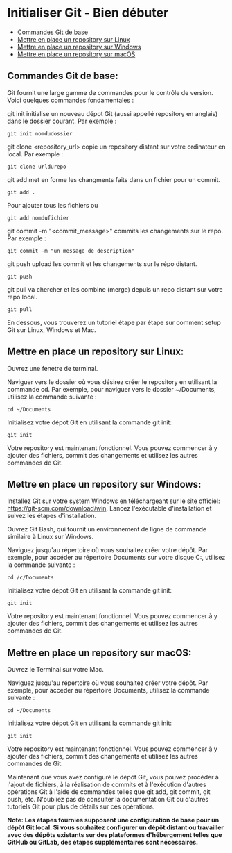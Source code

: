 # Initialiser Git - Bien débuter

- [Commandes Git de base](#commandes-git-de-base)
- [Mettre en place un repository sur Linux](#mettre-en-place-un-repository-sur-Linux)
- [Mettre en place un repository sur Windows](#mettre-en-place-un-repository-sur-Windows)
- [Mettre en place un repository sur macOS](#mettre-en-place-un-repository-sur-macOS)

## Commandes Git de base:
Git fournit une large gamme de commandes pour le contrôle de version. Voici quelques commandes fondamentales :

git init initialise un nouveau dépot Git (aussi appellé repository en anglais) dans le dossier courant. Par exemple :
```
git init nomdudossier
```
git clone <repository_url> copie un repository distant sur votre ordinateur en local. Par exemple :

```
git clone urldurepo
```
git add <file> met en forme les changments faits dans un fichier pour un commit.
```
git add . 
```
Pour ajouter tous les fichiers ou
```
git add nomdufichier
```
git commit -m "<commit_message>" commits les changements sur le repo. Par exemple :
```
git commit -m "un message de description"
```

git push upload les commit et les changements sur le répo distant.
```
git push 
```
git pull va chercher et les combine (merge) depuis un repo distant sur votre repo local.
```
git pull
```

En dessous, vous trouverez un tutoriel étape par étape sur comment setup Git sur Linux, Windows et Mac.

## Mettre en place un repository sur Linux:

Ouvrez une fenetre de terminal.

Naviguer vers le dossier où vous désirez créer le repository en utilisant la commande cd. Par exemple, pour naviguer vers le dossier ~/Documents, utilisez la commande suivante :

```
cd ~/Documents
```
Initialisez votre dépot Git en utilisant la commande git init:

```
git init
```

Votre repository est maintenant fonctionnel. Vous pouvez commencer à y ajouter des fichiers, commit des
changements et utilisez les autres commandes de Git.

## Mettre en place un repository sur Windows:

Installez Git sur votre system Windows en téléchargeant sur le site officiel: https://git-scm.com/download/win. Lancez l'exécutable d'installation et suivez les étapes d'installation.

Ouvrez Git Bash, qui fournit un environnement de ligne de commande similaire à Linux sur Windows.

Naviguez jusqu'au répertoire où vous souhaitez créer votre dépôt. Par exemple, pour accéder au répertoire Documents sur votre disque C:, utilisez la commande suivante :

```
cd /c/Documents
```
Initialisez votre dépot Git en utilisant la commande git init:

```
git init
```
Votre repository est maintenant fonctionnel. Vous pouvez commencer à y ajouter des fichiers, commit des
changements et utilisez les autres commandes de Git.

## Mettre en place un repository sur macOS:

Ouvrez le Terminal sur votre Mac.

Naviguez jusqu'au répertoire où vous souhaitez créer votre dépôt. Par exemple, pour accéder au répertoire Documents, utilisez la commande suivante :

```
cd ~/Documents
```
Initialisez votre dépot Git en utilisant la commande git init:

```
git init
```
Votre repository est maintenant fonctionnel. Vous pouvez commencer à y ajouter des fichiers, commit des
changements et utilisez les autres commandes de Git.

Maintenant que vous avez configuré le dépôt Git, vous pouvez procéder à l'ajout de fichiers, à la réalisation de commits et à l'exécution d'autres opérations Git à l'aide de commandes telles que git add, git commit, git push, etc. N'oubliez pas de consulter la documentation Git ou d'autres tutoriels Git pour plus de détails sur ces opérations.

**Note: Les étapes fournies supposent une configuration de base pour un dépôt Git local. Si vous souhaitez configurer un dépôt distant ou travailler avec des dépôts existants sur des plateformes d'hébergement telles que GitHub ou GitLab, des étapes supplémentaires sont nécessaires.** 